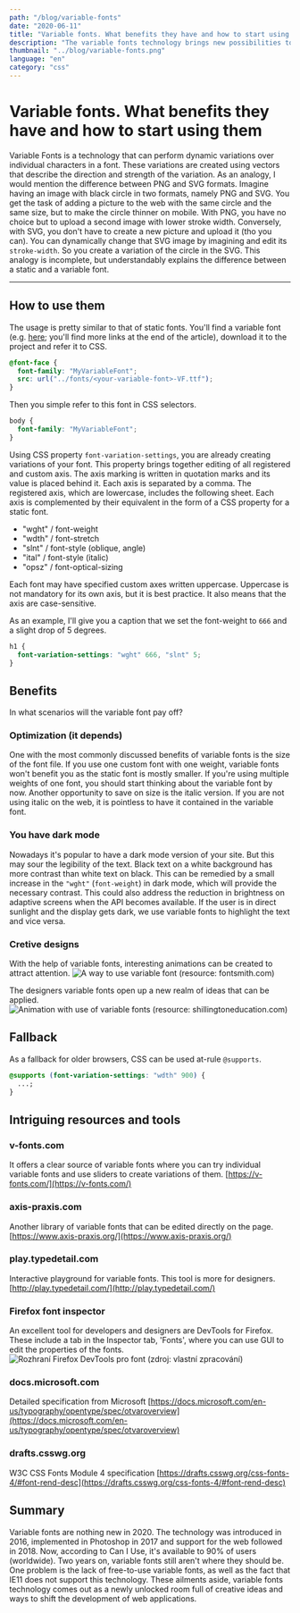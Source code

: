 ```yaml
---
path: "/blog/variable-fonts"
date: "2020-06-11"
title: "Variable fonts. What benefits they have and how to start using them"
description: "The variable fonts technology brings new possibilities to work with the font on the website."
thumbnail: "../blog/variable-fonts.png"
language: "en"
category: "css"
---
```


# Variable fonts. What benefits they have and how to start using them

Variable Fonts is a technology that can perform dynamic variations over individual characters in a font. These variations are created using vectors that describe the direction and strength of the variation. As an analogy, I would mention the difference between PNG and SVG formats. Imagine having an image with black circle in two formats, namely PNG and SVG. You get the task of adding a picture to the web with the same circle and the same size, but to make the circle thinner on mobile. With PNG, you have no choice but to upload a second image with lower stroke width. Conversely, with SVG, you don't have to create a new picture and upload it (tho you can). You can dynamically change that SVG image by imagining and edit its `stroke-width`. So you create a variation of the circle in the SVG. This analogy is incomplete, but understandably explains the difference between a static and a variable font.

---

## How to use them

The usage is pretty similar to that of static fonts. You'll find a variable font (e.g. [here](https://fonts.google.com/?vfonly); you'll find more links at the end of the article), download it to the project and refer it to CSS.

```css
@font-face {
  font-family: "MyVariableFont";
  src: url("../fonts/<your-variable-font>-VF.ttf");
}
```

Then you simple refer to this font in CSS selectors.

```css
body {
  font-family: "MyVariableFont";
}
```

Using CSS property `font-variation-settings`, you are already creating variations of your font. This property brings together editing of all registered and custom axis. The axis marking is written in quotation marks and its value is placed behind it. Each axis is separated by a comma. The registered axis, which are lowercase, includes the following sheet. Each axis is complemented by their equivalent in the form of a CSS property for a static font.

- "wght" / font-weight
- "wdth" / font-stretch
- "slnt" / font-style (oblique, angle)
- "ital" / font-style (italic)
- "opsz" / font-optical-sizing

Each font may have specified custom axes written uppercase. Uppercase is not mandatory for its own axis, but it is best practice. It also means that the axis are case-sensitive.

As an example, I'll give you a caption that we set the font-weight to `666` and a slight drop of 5 degrees.

```css
h1 {
  font-variation-settings: "wght" 666, "slnt" 5;
}
```

## Benefits

In what scenarios will the variable font pay off?

### Optimization (it depends)

One with the most commonly discussed benefits of variable fonts is the size of the font file. If you use one custom font with one weight, variable fonts won't benefit you as the static font is mostly smaller. If you're using multiple weights of one font, you should start thinking about the variable font by now. Another opportunity to save on size is the italic version. If you are not using italic on the web, it is pointless to have it contained in the variable font.

### You have dark mode

Nowadays it's popular to have a dark mode version of your site. But this may sour the legibility of the text. Black text on a white background has more contrast than white text on black. This can be remedied by a small increase in the `"wght"` (`font-weight`) in dark mode, which will provide the necessary contrast. This could also address the reduction in brightness on adaptive screens when the API becomes available. If the user is in direct sunlight and the display gets dark, we use variable fonts to highlight the text and vice versa.

### Cretive designs

With the help of variable fonts, interesting animations can be created to attract attention.
![A way to use variable font (resource: fontsmith.com)](../images/blog/vf-static.jpg)

The designers variable fonts open up a new realm of ideas that can be applied.
![Animation with use of variable fonts (resource: shillingtoneducation.com)](../images/blog/vf-animation-demo.gif)

## Fallback

As a fallback for older browsers, CSS can be used at-rule `@supports`.

```css
@supports (font-variation-settings: "wdth" 900) {
  ...;
}
```

## Intriguing resources and tools

### v-fonts.com

It offers a clear source of variable fonts where you can try individual variable fonts and use sliders to create variations of them.
[https://v-fonts.com/](https://v-fonts.com/)

### axis-praxis.com

Another library of variable fonts that can be edited directly on the page.
[https://www.axis-praxis.org/](https://www.axis-praxis.org/)

### play.typedetail.com

Interactive playground for variable fonts. This tool is more for designers.
[http://play.typedetail.com/](http://play.typedetail.com/)

### Firefox font inspector

An excellent tool for developers and designers are DevTools for Firefox. These include a tab in the Inspector tab, 'Fonts', where you can use GUI to edit the properties of the fonts.
![Rozhraní Firefox DevTools pro font (zdroj: vlastní zpracování)](../images/blog/firefox-font-inspector.png)

### docs.microsoft.com

Detailed specification from Microsoft
[https://docs.microsoft.com/en-us/typography/opentype/spec/otvaroverview](https://docs.microsoft.com/en-us/typography/opentype/spec/otvaroverview)

### drafts.csswg.org

W3C CSS Fonts Module 4 specification
[https://drafts.csswg.org/css-fonts-4/#font-rend-desc](https://drafts.csswg.org/css-fonts-4/#font-rend-desc)

## Summary

Variable fonts are nothing new in 2020. The technology was introduced in 2016, implemented in Photoshop in 2017 and support for the web followed in 2018. Now, according to Can I Use, it's available to 90% of users (worldwide). Two years on, variable fonts still aren't where they should be. One problem is the lack of free-to-use variable fonts, as well as the fact that IE11 does not support this technology. These ailments aside, variable fonts technology comes out as a newly unlocked room full of creative ideas and ways to shift the development of web applications.
